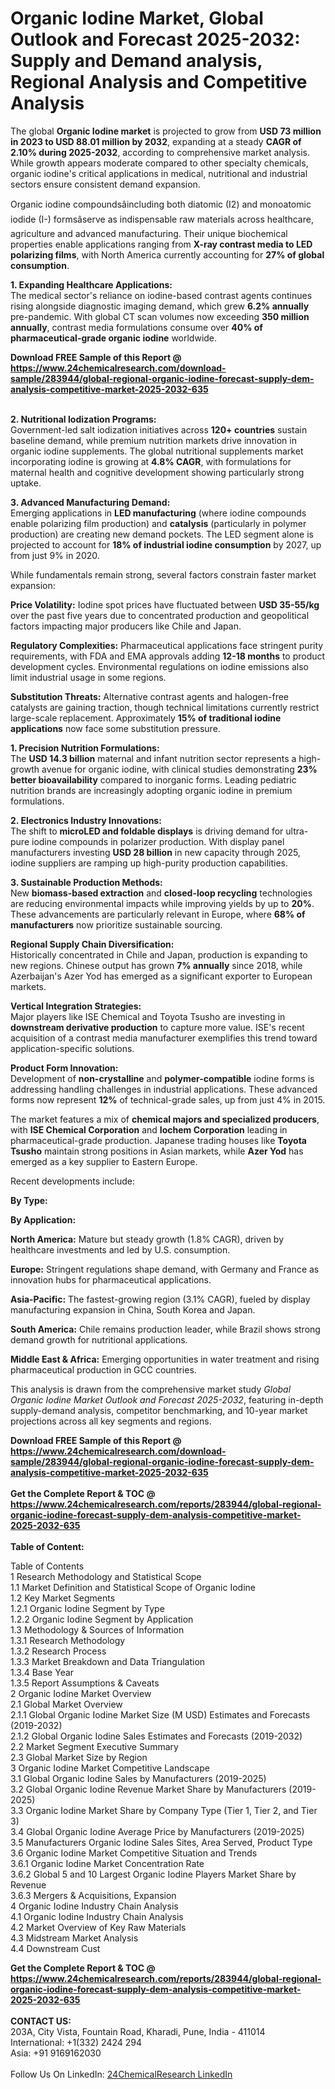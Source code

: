 <h1>Organic Iodine Market, Global Outlook and Forecast 2025-2032: Supply and Demand analysis, Regional Analysis and Competitive Analysis</h1><p>The global <strong>Organic Iodine market</strong> is projected to grow from <strong>USD 73 million in 2023 to USD 88.01 million by 2032</strong>, expanding at a steady <strong>CAGR of 2.10% during 2025-2032</strong>, according to comprehensive market analysis. While growth appears moderate compared to other specialty chemicals, organic iodine's critical applications in medical, nutritional and industrial sectors ensure consistent demand expansion.</p><p>Organic iodine compoundsâincluding both diatomic (I2) and monoatomic iodide (I-) formsâserve as indispensable raw materials across healthcare, agriculture and advanced manufacturing. Their unique biochemical properties enable applications ranging from <strong>X-ray contrast media to LED polarizing films</strong>, with North America currently accounting for <strong>27% of global consumption</strong>.</p><p><strong>1. Expanding Healthcare Applications:</strong><br>
The medical sector's reliance on iodine-based contrast agents continues rising alongside diagnostic imaging demand, which grew <strong>6.2% annually</strong> pre-pandemic. With global CT scan volumes now exceeding <strong>350 million annually</strong>, contrast media formulations consume over <strong>40% of pharmaceutical-grade organic iodine</strong> worldwide.</p><div><b>Download FREE Sample of this Report @ 
            <a href="https://www.24chemicalresearch.com/download-sample/283944/global-regional-organic-iodine-forecast-supply-dem-analysis-competitive-market-2025-2032-635">
            https://www.24chemicalresearch.com/download-sample/283944/global-regional-organic-iodine-forecast-supply-dem-analysis-competitive-market-2025-2032-635</a></b></div><br><p><strong>2. Nutritional Iodization Programs:</strong><br>
Government-led salt iodization initiatives across <strong>120+ countries</strong> sustain baseline demand, while premium nutrition markets drive innovation in organic iodine supplements. The global nutritional supplements market incorporating iodine is growing at <strong>4.8% CAGR</strong>, with 
formulations for maternal health and cognitive development showing particularly strong uptake.</p><p><strong>3. Advanced Manufacturing Demand:</strong><br>
Emerging applications in <strong>LED manufacturing</strong> (where iodine compounds enable polarizing film production) and <strong>catalysis</strong> (particularly in polymer production) are creating new demand pockets. The LED segment alone is projected to account for <strong>18% of industrial iodine consumption</strong> by 2027, up from just 9% in 2020.</p><p>While fundamentals remain strong, several factors constrain faster market expansion:</p><p><strong>Price Volatility:</strong> Iodine spot prices have fluctuated between <strong>USD 35-55/kg</strong> over the past five years due to concentrated production and geopolitical factors impacting major producers like Chile and Japan.</p><p><strong>Regulatory Complexities:</strong> Pharmaceutical applications face stringent purity requirements, with FDA and EMA approvals adding <strong>12-18 months</strong> to product development cycles. Environmental regulations on iodine emissions also limit industrial usage in some regions.</p><p><strong>Substitution Threats:</strong> Alternative contrast agents and halogen-free catalysts are gaining traction, though technical limitations currently restrict large-scale replacement. Approximately <strong>15% of traditional iodine applications</strong> now face some substitution pressure.</p><p><strong>1. Precision Nutrition Formulations:</strong><br>
The <strong>USD 14.3 billion</strong> maternal and infant nutrition sector represents a high-growth avenue for organic iodine, with clinical studies demonstrating <strong>23% better bioavailability</strong> compared to inorganic forms. Leading pediatric nutrition brands are increasingly adopting organic iodine in premium formulations.</p><p><strong>2. Electronics Industry Innovations:</strong><br>
The shift to <strong>microLED and foldable displays</strong> is driving demand for ultra-pure iodine compounds in polarizer production. With display panel manufacturers investing <strong>USD 28 billion</strong> in new capacity through 2025, iodine suppliers are ramping up high-purity production capabilities.</p><p><strong>3. Sustainable Production Methods:</strong><br>
New <strong>biomass-based extraction</strong> and <strong>closed-loop recycling</strong> technologies are reducing environmental impacts while improving yields by up to <strong>20%</strong>. These advancements are particularly relevant in Europe, where <strong>68% of manufacturers</strong> now prioritize sustainable sourcing.</p><p><strong>Regional Supply Chain Diversification:</strong><br>
Historically concentrated in Chile and Japan, production is expanding to new regions. Chinese output has grown <strong>7% annually</strong> since 2018, while Azerbaijan's Azer Yod has emerged as a significant exporter to European markets.</p><p><strong>Vertical Integration Strategies:</strong><br>
Major players like ISE Chemical and Toyota Tsusho are investing in <strong>downstream derivative production</strong> to capture more value. ISE's recent acquisition of a contrast media manufacturer exemplifies this trend toward application-specific solutions.</p><p><strong>Product Form Innovation:</strong><br>
Development of <strong>non-crystalline</strong> and <strong>polymer-compatible</strong> iodine forms is addressing handling challenges in industrial applications. These advanced forms now represent <strong>12%</strong> of technical-grade sales, up from just 4% in 2015.</p><p>The market features a mix of <strong>chemical majors and specialized producers</strong>, with <strong>ISE Chemical Corporation</strong> and <strong>Iochem Corporation</strong> leading in pharmaceutical-grade production. Japanese trading houses like <strong>Toyota Tsusho</strong> maintain strong positions in Asian markets, while <strong>Azer Yod</strong> has emerged as a key supplier to Eastern Europe.</p><p>Recent developments include:</p><p><strong>By Type:</strong></p><p><strong>By Application:</strong></p><p><strong>North America:</strong> Mature but steady growth (1.8% CAGR), driven by healthcare investments and led by U.S. consumption.</p><p><strong>Europe:</strong> Stringent regulations shape demand, with Germany and France as innovation hubs for pharmaceutical applications.</p><p><strong>Asia-Pacific:</strong> The fastest-growing region (3.1% CAGR), fueled by display manufacturing expansion in China, South Korea and Japan.</p><p><strong>South America:</strong> Chile remains production leader, while Brazil shows strong demand growth for nutritional applications.</p><p><strong>Middle East &amp; Africa:</strong> Emerging opportunities in water treatment and rising pharmaceutical production in GCC countries.</p><p>This analysis is drawn from the comprehensive market study <em>Global Organic Iodine Market Outlook and Forecast 2025-2032</em>, featuring in-depth supply-demand analysis, competitor benchmarking, and 10-year market projections across all key segments and regions.</p><div><b>Download FREE Sample of this Report @ 
            <a href="https://www.24chemicalresearch.com/download-sample/283944/global-regional-organic-iodine-forecast-supply-dem-analysis-competitive-market-2025-2032-635">
            https://www.24chemicalresearch.com/download-sample/283944/global-regional-organic-iodine-forecast-supply-dem-analysis-competitive-market-2025-2032-635</a></b></div><br><div><b>Get the Complete Report & TOC @ 
            <a href="https://www.24chemicalresearch.com/reports/283944/global-regional-organic-iodine-forecast-supply-dem-analysis-competitive-market-2025-2032-635">
            https://www.24chemicalresearch.com/reports/283944/global-regional-organic-iodine-forecast-supply-dem-analysis-competitive-market-2025-2032-635</a></b></div><br>
            <b>Table of Content:</b><p>Table of Contents<br />
1 Research Methodology and Statistical Scope<br />
1.1 Market Definition and Statistical Scope of Organic Iodine<br />
1.2 Key Market Segments<br />
1.2.1 Organic Iodine Segment by Type<br />
1.2.2 Organic Iodine Segment by Application<br />
1.3 Methodology & Sources of Information<br />
1.3.1 Research Methodology<br />
1.3.2 Research Process<br />
1.3.3 Market Breakdown and Data Triangulation<br />
1.3.4 Base Year<br />
1.3.5 Report Assumptions & Caveats<br />
2 Organic Iodine Market Overview<br />
2.1 Global Market Overview<br />
2.1.1 Global Organic Iodine Market Size (M USD) Estimates and Forecasts (2019-2032)<br />
2.1.2 Global Organic Iodine Sales Estimates and Forecasts (2019-2032)<br />
2.2 Market Segment Executive Summary<br />
2.3 Global Market Size by Region<br />
3 Organic Iodine Market Competitive Landscape<br />
3.1 Global Organic Iodine Sales by Manufacturers (2019-2025)<br />
3.2 Global Organic Iodine Revenue Market Share by Manufacturers (2019-2025)<br />
3.3 Organic Iodine Market Share by Company Type (Tier 1, Tier 2, and Tier 3)<br />
3.4 Global Organic Iodine Average Price by Manufacturers (2019-2025)<br />
3.5 Manufacturers Organic Iodine Sales Sites, Area Served, Product Type<br />
3.6 Organic Iodine Market Competitive Situation and Trends<br />
3.6.1 Organic Iodine Market Concentration Rate<br />
3.6.2 Global 5 and 10 Largest Organic Iodine Players Market Share by Revenue<br />
3.6.3 Mergers & Acquisitions, Expansion<br />
4 Organic Iodine Industry Chain Analysis<br />
4.1 Organic Iodine Industry Chain Analysis<br />
4.2 Market Overview of Key Raw Materials<br />
4.3 Midstream Market Analysis<br />
4.4 Downstream Cust</p><div><b>Get the Complete Report & TOC @ 
            <a href="https://www.24chemicalresearch.com/reports/283944/global-regional-organic-iodine-forecast-supply-dem-analysis-competitive-market-2025-2032-635">
            https://www.24chemicalresearch.com/reports/283944/global-regional-organic-iodine-forecast-supply-dem-analysis-competitive-market-2025-2032-635</a></b></div><br><b>CONTACT US:</b><br>
            203A, City Vista, Fountain Road, Kharadi, Pune, India - 411014<br>
            International: +1(332) 2424 294<br>
            Asia: +91 9169162030 <br><br>
            Follow Us On LinkedIn: <a href="https://www.linkedin.com/company/24chemicalresearch/">24ChemicalResearch LinkedIn</a>